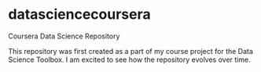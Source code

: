 datasciencecoursera
===================

Coursera Data Science Repository 

This repository was first created as a part of my course project for the Data Science Toolbox. I am excited to see how the repository evolves over time.  
